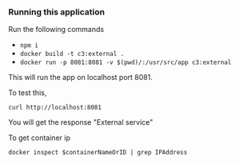 ### Running this application 

Run the following commands 

- `npm i`
- `docker build -t c3:external .`
- `docker run -p 8081:8081 -v $(pwd)/:/usr/src/app c3:external`

This will run the app on localhost port 8081. 

To test this, 

`curl http://localhost:8081` 

You will get the response "External service"

To get container ip 

```docker inspect $containerNameOrID | grep IPAddress```